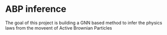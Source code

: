 # ABP inference
The goal of this project is building a GNN based method to infer the physics laws from the moveent of Active Brownian Particles
